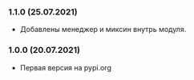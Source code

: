 ### 1.1.0 (25.07.2021)

- Добавлены менеджер и миксин внутрь модуля.

### 1.0.0 (20.07.2021)

- Первая версия на pypi.org